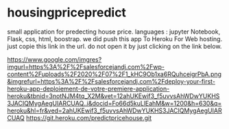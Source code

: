 # housingpricepredict
small application for predecting house price.
languages : jupyter Notebook, Flask, css, html, boostrap.
we did push this app To Heroku For Web hosting.
just copie this link in the url.
do not open it by just clicking on the link below.

https://www.google.com/imgres?imgurl=https%3A%2F%2Fsalesforcejandj.com%2Fwp-content%2Fuploads%2F2020%2F07%2F1_kHC9Ob1xa6RQuhceigrPbA.png&imgrefurl=https%3A%2F%2Fsalesforcejandj.com%2Fdeploy-your-first-heroku-app-deploiement-de-votre-premiere-application-heroku&tbnid=3notNJM4tq_X2M&vet=12ahUKEwif3_f5uvvsAhWDwYUKHS3JACIQMygAegUIARCUAQ..i&docid=Fo66d5kuLlEahM&w=1200&h=630&q=heroku&hl=fr&ved=2ahUKEwif3_f5uvvsAhWDwYUKHS3JACIQMygAegUIARCUAQ
https://git.heroku.com/predictpricehouse.git 
